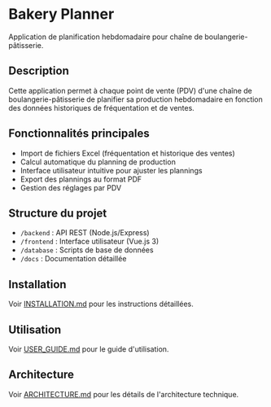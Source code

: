 # Bakery Planner

Application de planification hebdomadaire pour chaîne de boulangerie-pâtisserie.

## Description

Cette application permet à chaque point de vente (PDV) d'une chaîne de boulangerie-pâtisserie de planifier sa production hebdomadaire en fonction des données historiques de fréquentation et de ventes.

## Fonctionnalités principales

- Import de fichiers Excel (fréquentation et historique des ventes)
- Calcul automatique du planning de production
- Interface utilisateur intuitive pour ajuster les plannings
- Export des plannings au format PDF
- Gestion des réglages par PDV

## Structure du projet

- `/backend` : API REST (Node.js/Express)
- `/frontend` : Interface utilisateur (Vue.js 3)
- `/database` : Scripts de base de données
- `/docs` : Documentation détaillée

## Installation

Voir [INSTALLATION.md](docs/INSTALLATION.md) pour les instructions détaillées.

## Utilisation

Voir [USER_GUIDE.md](docs/USER_GUIDE.md) pour le guide d'utilisation.

## Architecture

Voir [ARCHITECTURE.md](docs/ARCHITECTURE.md) pour les détails de l'architecture technique.
